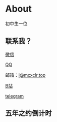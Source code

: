 # About
初中生一位

## 联系我？

[微信](https://fuwari.cn-nb1.rains3.com/qrwechat.png)

[QQ](https://fuwari.cn-nb1.rains3.com/qrqq.png)

邮箱：i@mcxclr.top

[B站](https://space.bilibili.com/3493078983772353)

[telegram](https://t.me/wwwaaa123122)

<h2>五年之约倒计时</h2>
<div id="five-year-countdown" style="font-size:1.5em;font-weight:bold;color:#ff6600;"></div>

<script>
(function() {
  const endDate = new Date("2030-07-20T00:00:00").getTime();
  function updateCountdown() {
    const now = new Date().getTime();
    const distance = endDate - now;

    if (distance <= 0) {
      document.getElementById("five-year-countdown").innerText = "五年之约已结束！";
      clearInterval(timer);
      return;
    }

    const days = Math.floor(distance / (1000 * 60 * 60 * 24));
    const hours = Math.floor((distance % (1000 * 60 * 60 * 24)) / (1000 * 60 * 60));
    const minutes = Math.floor((distance % (1000 * 60 * 60)) / (1000 * 60));
    const seconds = Math.floor((distance % (1000 * 60)) / 1000);

    document.getElementById("five-year-countdown").innerText =
      `${days} 天 ${hours} 小时 ${minutes} 分 ${seconds} 秒`;
  }

  updateCountdown();
  const timer = setInterval(updateCountdown, 1000);
})();
</script>